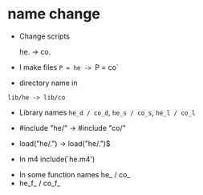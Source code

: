 # name change

- Change scripts

    he. -> co.

- I make files
  `P = he -> `P = co`

- directory name in 

`lib/he -> lib/co`

- Library names
`he_d / co_d`, `he_s / co_s`, `he_l / co_l`

- #include "he/" -> #include "co/"

- load("he/.") -> load("he/.")$

- In m4
  include(`he.m4')

+ In some function names he_ / co_
+ he_f_ / co_f_

